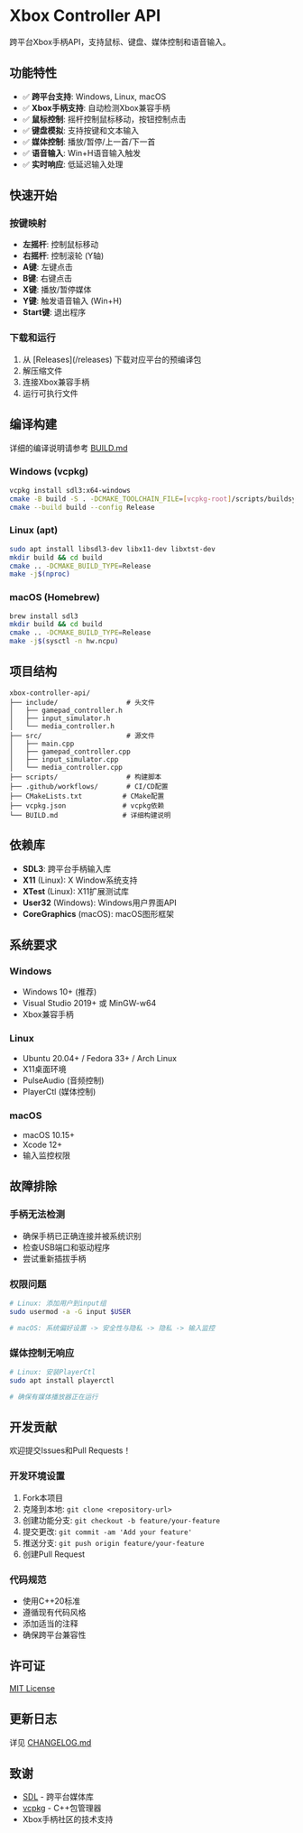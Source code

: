 # Xbox Controller API

跨平台Xbox手柄API，支持鼠标、键盘、媒体控制和语音输入。

## 功能特性

- ✅ **跨平台支持**: Windows, Linux, macOS
- ✅ **Xbox手柄支持**: 自动检测Xbox兼容手柄
- ✅ **鼠标控制**: 摇杆控制鼠标移动，按钮控制点击
- ✅ **键盘模拟**: 支持按键和文本输入
- ✅ **媒体控制**: 播放/暂停/上一首/下一首
- ✅ **语音输入**: Win+H语音输入触发
- ✅ **实时响应**: 低延迟输入处理

## 快速开始

### 按键映射

- **左摇杆**: 控制鼠标移动
- **右摇杆**: 控制滚轮 (Y轴)
- **A键**: 左键点击
- **B键**: 右键点击  
- **X键**: 播放/暂停媒体
- **Y键**: 触发语音输入 (Win+H)
- **Start键**: 退出程序

### 下载和运行

1. 从 [Releases](<repository-url>/releases) 下载对应平台的预编译包
2. 解压缩文件
3. 连接Xbox兼容手柄
4. 运行可执行文件

## 编译构建

详细的编译说明请参考 [BUILD.md](BUILD.md)

### Windows (vcpkg)
```bash
vcpkg install sdl3:x64-windows
cmake -B build -S . -DCMAKE_TOOLCHAIN_FILE=[vcpkg-root]/scripts/buildsystems/vcpkg.cmake
cmake --build build --config Release
```

### Linux (apt)
```bash
sudo apt install libsdl3-dev libx11-dev libxtst-dev
mkdir build && cd build
cmake .. -DCMAKE_BUILD_TYPE=Release
make -j$(nproc)
```

### macOS (Homebrew)
```bash
brew install sdl3
mkdir build && cd build
cmake .. -DCMAKE_BUILD_TYPE=Release
make -j$(sysctl -n hw.ncpu)
```

## 项目结构

```
xbox-controller-api/
├── include/                 # 头文件
│   ├── gamepad_controller.h
│   ├── input_simulator.h
│   └── media_controller.h
├── src/                     # 源文件
│   ├── main.cpp
│   ├── gamepad_controller.cpp
│   ├── input_simulator.cpp
│   └── media_controller.cpp
├── scripts/                 # 构建脚本
├── .github/workflows/       # CI/CD配置
├── CMakeLists.txt          # CMake配置
├── vcpkg.json              # vcpkg依赖
└── BUILD.md                # 详细构建说明
```

## 依赖库

- **SDL3**: 跨平台手柄输入库
- **X11** (Linux): X Window系统支持
- **XTest** (Linux): X11扩展测试库
- **User32** (Windows): Windows用户界面API
- **CoreGraphics** (macOS): macOS图形框架

## 系统要求

### Windows
- Windows 10+ (推荐)
- Visual Studio 2019+ 或 MinGW-w64
- Xbox兼容手柄

### Linux
- Ubuntu 20.04+ / Fedora 33+ / Arch Linux
- X11桌面环境
- PulseAudio (音频控制)
- PlayerCtl (媒体控制)

### macOS
- macOS 10.15+
- Xcode 12+
- 输入监控权限

## 故障排除

### 手柄无法检测
- 确保手柄已正确连接并被系统识别
- 检查USB端口和驱动程序
- 尝试重新插拔手柄

### 权限问题
```bash
# Linux: 添加用户到input组
sudo usermod -a -G input $USER

# macOS: 系统偏好设置 -> 安全性与隐私 -> 隐私 -> 输入监控
```

### 媒体控制无响应
```bash
# Linux: 安装PlayerCtl
sudo apt install playerctl

# 确保有媒体播放器正在运行
```

## 开发贡献

欢迎提交Issues和Pull Requests！

### 开发环境设置
1. Fork本项目
2. 克隆到本地: `git clone <repository-url>`
3. 创建功能分支: `git checkout -b feature/your-feature`
4. 提交更改: `git commit -am 'Add your feature'`
5. 推送分支: `git push origin feature/your-feature`
6. 创建Pull Request

### 代码规范
- 使用C++20标准
- 遵循现有代码风格
- 添加适当的注释
- 确保跨平台兼容性

## 许可证

[MIT License](LICENSE)

## 更新日志

详见 [CHANGELOG.md](CHANGELOG.md)

## 致谢

- [SDL](https://www.libsdl.org/) - 跨平台媒体库
- [vcpkg](https://vcpkg.io/) - C++包管理器
- Xbox手柄社区的技术支持
